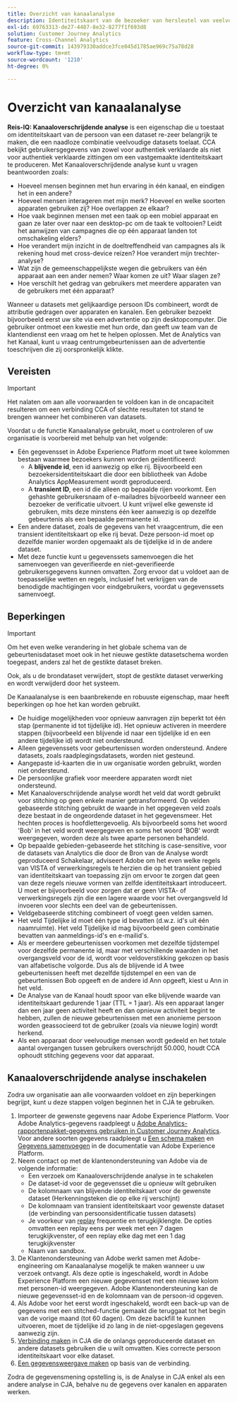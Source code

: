 ```yaml
---
title: Overzicht van kanaalanalyse
description: Identiteitskaart van de bezoeker van hersleutel van veelvoudige datasets om bezoekers samen te binden.
exl-id: 69763313-de27-4487-8e32-8277f1f693d8
solution: Customer Journey Analytics
feature: Cross-Channel Analytics
source-git-commit: 143979330addce3fce045d1785ae969c75a78d28
workflow-type: tm+mt
source-wordcount: '1210'
ht-degree: 0%

---
```


# Overzicht van kanaalanalyse

**Reis-IQ: Kanaaloverschrijdende analyse** is een eigenschap die u toestaat om identiteitskaart van de persoon van een dataset re-zeer belangrijk te maken, die een naadloze combinatie veelvoudige datasets toelaat. CCA bekijkt gebruikersgegevens van zowel voor authentiek verklaarde als niet voor authentiek verklaarde zittingen om een vastgemaakte identiteitskaart te produceren. Met Kanaaloverschrijdende analyse kunt u vragen beantwoorden zoals:

* Hoeveel mensen beginnen met hun ervaring in één kanaal, en eindigen het in een andere?
* Hoeveel mensen interageren met mijn merk? Hoeveel en welke soorten apparaten gebruiken zij? Hoe overlappen ze elkaar?
* Hoe vaak beginnen mensen met een taak op een mobiel apparaat en gaan ze later over naar een desktop-pc om de taak te voltooien? Leidt het aanwijzen van campagnes die op één apparaat landen tot omschakeling elders?
* Hoe verandert mijn inzicht in de doeltreffendheid van campagnes als ik rekening houd met cross-device reizen? Hoe verandert mijn trechter-analyse?
* Wat zijn de gemeenschappelijkste wegen die gebruikers van één apparaat aan een ander nemen? Waar komen ze uit? Waar slagen ze?
* Hoe verschilt het gedrag van gebruikers met meerdere apparaten van de gebruikers met één apparaat?

Wanneer u datasets met gelijkaardige persoon IDs combineert, wordt de attributie gedragen over apparaten en kanalen. Een gebruiker bezoekt bijvoorbeeld eerst uw site via een advertentie op zijn desktopcomputer. Die gebruiker ontmoet een kwestie met hun orde, dan geeft uw team van de klantendienst een vraag om het te helpen oplossen. Met de Analytics van het Kanaal, kunt u vraag centrumgebeurtenissen aan de advertentie toeschrijven die zij oorspronkelijk klikte.

## Vereisten

>[!IMPORTANT]
>
>Het nalaten om aan alle voorwaarden te voldoen kan in de oncapaciteit resulteren om een verbinding CCA of slechte resultaten tot stand te brengen wanneer het combineren van datasets.

Voordat u de functie Kanaalanalyse gebruikt, moet u controleren of uw organisatie is voorbereid met behulp van het volgende:

* Eén gegevensset in Adobe Experience Platform moet uit twee kolommen bestaan waarmee bezoekers kunnen worden geïdentificeerd:
   * A **blijvende id**, een id aanwezig op elke rij. Bijvoorbeeld een bezoekersidentiteitskaart die door een bibliotheek van Adobe Analytics AppMeasurement wordt geproduceerd.
   * A **transient ID**, een id die alleen op bepaalde rijen voorkomt. Een gehashte gebruikersnaam of e-mailadres bijvoorbeeld wanneer een bezoeker de verificatie uitvoert. U kunt vrijwel elke gewenste id gebruiken, mits deze minstens één keer aanwezig is op dezelfde gebeurtenis als een bepaalde permanente id.
* Een andere dataset, zoals de gegevens van het vraagcentrum, die een transient identiteitskaart op elke rij bevat. Deze persoon-id moet op dezelfde manier worden opgemaakt als de tijdelijke id in de andere dataset.
* Met deze functie kunt u gegevenssets samenvoegen die het samenvoegen van geverifieerde en niet-geverifieerde gebruikersgegevens kunnen omvatten. Zorg ervoor dat u voldoet aan de toepasselijke wetten en regels, inclusief het verkrijgen van de benodigde machtigingen voor eindgebruikers, voordat u gegevenssets samenvoegt.

## Beperkingen

>[!IMPORTANT]
>
>Om het even welke verandering in het globale schema van de gebeurtenisdataset moet ook in het nieuwe gestikte datasetschema worden toegepast, anders zal het de gestikte dataset breken.
>
>Ook, als u de brondataset verwijdert, stopt de gestikte dataset verwerking en wordt verwijderd door het systeem.

De Kanaalanalyse is een baanbrekende en robuuste eigenschap, maar heeft beperkingen op hoe het kan worden gebruikt.

* De huidige mogelijkheden voor opnieuw aanvragen zijn beperkt tot één stap (permanente id tot tijdelijke id). Het opnieuw activeren in meerdere stappen (bijvoorbeeld een blijvende id naar een tijdelijke id en een andere tijdelijke id) wordt niet ondersteund.
* Alleen gegevenssets voor gebeurtenissen worden ondersteund. Andere datasets, zoals raadplegingsdatasets, worden niet gesteund.
* Aangepaste id-kaarten die in uw organisatie worden gebruikt, worden niet ondersteund.
* De persoonlijke grafiek voor meerdere apparaten wordt niet ondersteund.
* Met Kanaaloverschrijdende analyse wordt het veld dat wordt gebruikt voor stitching op geen enkele manier getransformeerd. Op velden gebaseerde stitching gebruikt de waarde in het opgegeven veld zoals deze bestaat in de ongeordende dataset in het gegevensmeer. Het hechten proces is hoofdlettergevoelig. Als bijvoorbeeld soms het woord &#39;Bob&#39; in het veld wordt weergegeven en soms het woord &#39;BOB&#39; wordt weergegeven, worden deze als twee aparte personen behandeld.
* Op bepaalde gebieden-gebaseerde het stitching is case-sensitive, voor de datasets van Analytics die door de Bron van de Analyse wordt geproduceerd Schakelaar, adviseert Adobe om het even welke regels van VISTA of verwerkingsregels te herzien die op het transient gebied van identiteitskaart van toepassing zijn om ervoor te zorgen dat geen van deze regels nieuwe vormen van zelfde identiteitskaart introduceert. U moet er bijvoorbeeld voor zorgen dat er geen VISTA- of verwerkingsregels zijn die een lagere waarde voor het overgangsveld Id invoeren voor slechts een deel van de gebeurtenissen.
* Veldgebaseerde stitching combineert of voegt geen velden samen.
* Het veld Tijdelijke id moet één type id bevatten (d.w.z. id&#39;s uit één naamruimte). Het veld Tijdelijke id mag bijvoorbeeld geen combinatie bevatten van aanmeldings-id&#39;s en e-mailid&#39;s.
* Als er meerdere gebeurtenissen voorkomen met dezelfde tijdstempel voor dezelfde permanente id, maar met verschillende waarden in het overgangsveld voor de id, wordt voor veldoverstikking gekozen op basis van alfabetische volgorde. Dus als de blijvende id A twee gebeurtenissen heeft met dezelfde tijdstempel en een van de gebeurtenissen Bob opgeeft en de andere id Ann opgeeft, kiest u Ann in het veld.
* De Analyse van de Kanaal houdt spoor van elke blijvende waarde van identiteitskaart gedurende 1 jaar (TTL = 1 jaar). Als een apparaat langer dan een jaar geen activiteit heeft en dan opnieuw activiteit begint te hebben, zullen de nieuwe gebeurtenissen met een anonieme persoon worden geassocieerd tot de gebruiker (zoals via nieuwe login) wordt herkend.
* Als een apparaat door veelvoudige mensen wordt gedeeld en het totale aantal overgangen tussen gebruikers overschrijdt 50.000, houdt CCA ophoudt stitching gegevens voor dat apparaat.


## Kanaaloverschrijdende analyse inschakelen

Zodra uw organisatie aan alle voorwaarden voldoet en zijn beperkingen begrijpt, kunt u deze stappen volgen beginnen het in CJA te gebruiken.

1. Importeer de gewenste gegevens naar Adobe Experience Platform. Voor Adobe Analytics-gegevens raadpleegt u [Adobe Analytics-rapportenpakket-gegevens gebruiken in Customer Journey Analytics](/help/getting-started/aa-vs-cja/aa-data-in-cja.md). Voor andere soorten gegevens raadpleegt u [Een schema maken](https://experienceleague.adobe.com/docs/experience-platform/xdm/tutorials/create-schema-ui.html) en [Gegevens samenvoegen](https://experienceleague.adobe.com/docs/experience-platform/ingestion/home.html) in de documentatie van Adobe Experience Platform.
1. Neem contact op met de klantenondersteuning van Adobe via de volgende informatie:
   * Een verzoek om Kanaaloverschrijdende analyse in te schakelen
   * De dataset-id voor de gegevensset die u opnieuw wilt gebruiken
   * De kolomnaam van blijvende identiteitskaart voor de gewenste dataset (Herkenningsteken die op elke rij verschijnt)
   * De kolomnaam van transient identiteitskaart voor gewenste dataset (de verbinding van persoonsidentificatie tussen datasets)
   * Je voorkeur van [replay](replay.md) frequentie en terugkijklengte. De opties omvatten een replay eens per week met een 7 dagen terugkijkvenster, of een replay elke dag met een 1 dag terugkijkvenster
   * Naam van sandbox.
1. De Klantenondersteuning van Adobe werkt samen met Adobe-engineering om Kanaalanalyse mogelijk te maken wanneer u uw verzoek ontvangt. Als deze optie is ingeschakeld, wordt in Adobe Experience Platform een nieuwe gegevensset met een nieuwe kolom met personen-id weergegeven. Adobe Klantenondersteuning kan de nieuwe gegevensset-id en de kolomnaam van de persoon-id opgeven.
1. Als Adobe voor het eerst wordt ingeschakeld, wordt een back-up van de gegevens met een stitched-functie gemaakt die teruggaat tot het begin van de vorige maand (tot 60 dagen). Om deze backfill te kunnen uitvoeren, moet de tijdelijke id zo lang in de niet-opgeslagen gegevens aanwezig zijn.
1. [Verbinding maken](../create-connection.md) in CJA die de onlangs geproduceerde dataset en andere datasets gebruiken die u wilt omvatten. Kies correcte persoon identiteitskaart voor elke dataset.
1. [Een gegevensweergave maken](/help/data-views/create-dataview.md) op basis van de verbinding.

<!-- To do: Paragraph on backfill once product and marketing determine the best way forward. -->

Zodra de gegevensmening opstelling is, is de Analyse in CJA enkel als een andere analyse in CJA, behalve nu de gegevens over kanalen en apparaten werken.
